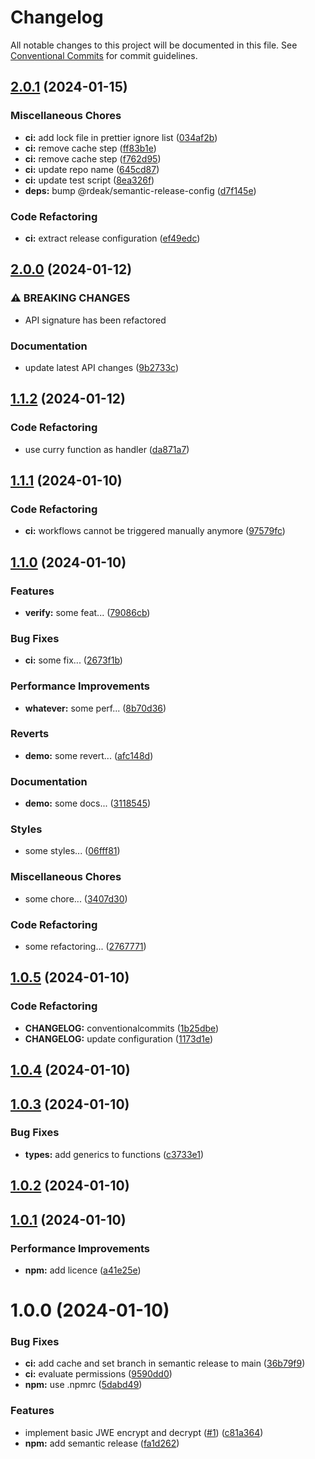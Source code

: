 # Changelog

All notable changes to this project will be documented in this file. See
[Conventional Commits](https://conventionalcommits.org) for commit guidelines.

## [2.0.1](https://github.com/rdeak/jwe/compare/v2.0.0...v2.0.1) (2024-01-15)


### Miscellaneous Chores

* **ci:** add lock file in prettier ignore list ([034af2b](https://github.com/rdeak/jwe/commit/034af2b030b75aca14fe13f9e0911f61a9a7f547))
* **ci:** remove cache step ([ff83b1e](https://github.com/rdeak/jwe/commit/ff83b1e922bb8ab2a7d2793f8e011de207c9e1bb))
* **ci:** remove cache step ([f762d95](https://github.com/rdeak/jwe/commit/f762d95351d2b81df56b854c31bb8ade367465d2))
* **ci:** update repo name ([645cd87](https://github.com/rdeak/jwe/commit/645cd875da39b0e6c44283dc95b294824fd73fd8))
* **ci:** update test script ([8ea326f](https://github.com/rdeak/jwe/commit/8ea326ff7713079f63044e924e47910849d64526))
* **deps:** bump @rdeak/semantic-release-config ([d7f145e](https://github.com/rdeak/jwe/commit/d7f145e737b7c262c4e2dc81abdddc38f58ab1b0))


### Code Refactoring

* **ci:** extract release configuration ([ef49edc](https://github.com/rdeak/jwe/commit/ef49edc7b9a4e223b640ab54ecb9221663549a38))

## [2.0.0](https://github.com/rdeak/jwe-demo/compare/v1.1.2...v2.0.0) (2024-01-12)


### ⚠ BREAKING CHANGES

* API signature has been refactored

### Documentation

* update latest API changes ([9b2733c](https://github.com/rdeak/jwe-demo/commit/9b2733c084c1495841d29e75cc9ea4d893b75a4b))

## [1.1.2](https://github.com/rdeak/jwe-demo/compare/v1.1.1...v1.1.2) (2024-01-12)


### Code Refactoring

* use curry function as handler ([da871a7](https://github.com/rdeak/jwe-demo/commit/da871a7a8deb591da118cd2046d09727d84244c7))

## [1.1.1](https://github.com/rdeak/jwe-demo/compare/v1.1.0...v1.1.1) (2024-01-10)


### Code Refactoring

* **ci:** workflows cannot be triggered manually anymore ([97579fc](https://github.com/rdeak/jwe-demo/commit/97579fcc44f24cb3063fae73415ea162ba3673e9))

## [1.1.0](https://github.com/rdeak/jwe-demo/compare/v1.0.5...v1.1.0) (2024-01-10)


### Features

* **verify:** some feat... ([79086cb](https://github.com/rdeak/jwe-demo/commit/79086cbd439b5048196ebb60a43acfeda0893171))


### Bug Fixes

* **ci:** some fix... ([2673f1b](https://github.com/rdeak/jwe-demo/commit/2673f1bf0471e4f6fe6e1b1662e795791c928404))


### Performance Improvements

* **whatever:** some perf... ([8b70d36](https://github.com/rdeak/jwe-demo/commit/8b70d36c9d19cdb02ebaf2d11f60cfad9d0eb71b))


### Reverts

* **demo:** some revert... ([afc148d](https://github.com/rdeak/jwe-demo/commit/afc148dbacc382c1ead32a0ff5ff7421e47555f1))


### Documentation

* **demo:** some docs... ([3118545](https://github.com/rdeak/jwe-demo/commit/3118545d3851f4e1b6ec1a0219537df0ce3b13b1))


### Styles

* some styles... ([06fff81](https://github.com/rdeak/jwe-demo/commit/06fff81d536423b8e9cc76e6910b60338a08bc5a))


### Miscellaneous Chores

* some chore... ([3407d30](https://github.com/rdeak/jwe-demo/commit/3407d304baa481646b4e5c0185b4e463b52c9a82))


### Code Refactoring

* some refactoring... ([2767771](https://github.com/rdeak/jwe-demo/commit/27677714b3949d348f1ca745534a7f5ff3f7155a))

## [1.0.5](https://github.com/rdeak/jwe-demo/compare/v1.0.4...v1.0.5) (2024-01-10)


### Code Refactoring

* **CHANGELOG:** conventionalcommits ([1b25dbe](https://github.com/rdeak/jwe-demo/commit/1b25dbef47f7c04e0617ebc97130ab496bba09c6))
* **CHANGELOG:** update configuration ([1173d1e](https://github.com/rdeak/jwe-demo/commit/1173d1ea158c9dc966dcda56d5fda1c07fc9b849))

## [1.0.4](https://github.com/rdeak/jwe-demo/compare/v1.0.3...v1.0.4) (2024-01-10)

## [1.0.3](https://github.com/rdeak/jwe-demo/compare/v1.0.2...v1.0.3) (2024-01-10)


### Bug Fixes

* **types:** add generics to functions ([c3733e1](https://github.com/rdeak/jwe-demo/commit/c3733e19cd504e7ca0f61fa47bfeb528f1694101))

## [1.0.2](https://github.com/rdeak/jwe-demo/compare/v1.0.1...v1.0.2) (2024-01-10)

## [1.0.1](https://github.com/rdeak/jwe-demo/compare/v1.0.0...v1.0.1) (2024-01-10)


### Performance Improvements

* **npm:** add licence ([a41e25e](https://github.com/rdeak/jwe-demo/commit/a41e25e326f04a0bce3b5365ec7e71351f6cdec9))

# 1.0.0 (2024-01-10)

### Bug Fixes

- **ci:** add cache and set branch in semantic release to main ([36b79f9](https://github.com/rdeak/jwe-demo/commit/36b79f9be410dcb1877d43a8fb72d2c90dc13dc5))
- **ci:** evaluate permissions ([9590dd0](https://github.com/rdeak/jwe-demo/commit/9590dd024661c373020b57b6c0626b6b72368bbc))
- **npm:** use .npmrc ([5dabd49](https://github.com/rdeak/jwe-demo/commit/5dabd490ddb2661f9254aaf7a34ca8bcaea8d807))

### Features

- implement basic JWE encrypt and decrypt ([#1](https://github.com/rdeak/jwe-demo/issues/1)) ([c81a364](https://github.com/rdeak/jwe-demo/commit/c81a3641b9a99872a8d331eed45db161e54a4ed2))
- **npm:** add semantic release ([fa1d262](https://github.com/rdeak/jwe-demo/commit/fa1d2621ce53ec61b41875de1c78a34371b484a7))
